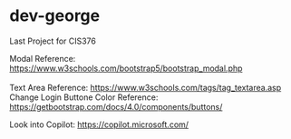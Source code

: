 # dev-george
Last Project for CIS376

Modal Reference: https://www.w3schools.com/bootstrap5/bootstrap_modal.php
<br></br>
Text Area Reference: https://www.w3schools.com/tags/tag_textarea.asp
Change Login Buttone Color Reference: https://getbootstrap.com/docs/4.0/components/buttons/
 
 Look into Copilot: https://copilot.microsoft.com/

